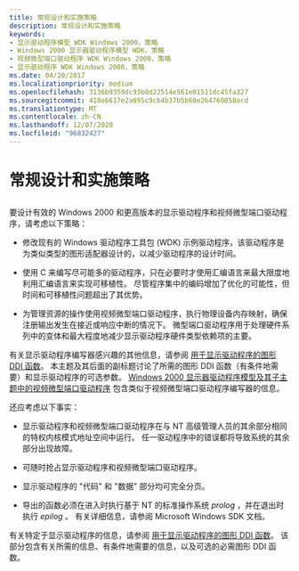 ```yaml
---
title: 常规设计和实施策略
description: 常规设计和实施策略
keywords:
- 显示驱动程序模型 WDK Windows 2000，策略
- Windows 2000 显示器驱动程序模型 WDK，策略
- 视频微型端口驱动程序 WDK Windows 2000，策略
- 显示驱动程序 WDK Windows 2000，策略
ms.date: 04/20/2017
ms.localizationpriority: medium
ms.openlocfilehash: 3136b9359dc93b8d22514e561e01511dc45fa327
ms.sourcegitcommit: 418e6617e2a695c9cb4b37b5b60e264760858acd
ms.translationtype: MT
ms.contentlocale: zh-CN
ms.lasthandoff: 12/07/2020
ms.locfileid: "96832427"
---
```

# <a name="general-design-and-implementation-strategies"></a>常规设计和实施策略


## <span id="ddk_general_design_and_implementation_strategies_gg"></span><span id="DDK_GENERAL_DESIGN_AND_IMPLEMENTATION_STRATEGIES_GG"></span>


要设计有效的 Windows 2000 和更高版本的显示驱动程序和视频微型端口驱动程序，请考虑以下策略：

-   修改现有的 Windows 驱动程序工具包 (WDK) 示例驱动程序，该驱动程序是为类似类型的图形适配器设计的，以减少驱动程序的设计时间。

-   使用 C 来编写尽可能多的驱动程序，只在必要时才使用汇编语言来最大限度地利用汇编语言来实现可移植性。 尽管程序集中的编码增加了优化的可能性，但时间和可移植性问题超出了其优势。

-   为管理资源的操作使用视频微型端口驱动程序，执行物理设备内存映射，确保注册输出发生在接近或响应中断的情况下。 微型端口驱动程序用于处理硬件系列中的变体和最大程度地减少显示驱动程序硬件类型依赖项的主要。

有关显示驱动程序编写器感兴趣的其他信息，请参阅 [用于显示驱动程序的图形 DDI 函数](graphics-ddi-functions-for-display-drivers.md)。 本主题及其后面的副标题讨论了所需的图形 DDI 函数（有条件地需要）和显示驱动程序的可选参数。 [Windows 2000 显示器驱动程序模型及其子主题中的视频微型端口驱动程序](video-miniport-drivers-in-the-windows-2000-display-driver-model.md) 包含类似于视频微型端口驱动程序编写器的信息。

还应考虑以下事实：

-   显示驱动程序和视频微型端口驱动程序在与 NT 高级管理人员的其余部分相同的特权内核模式地址空间中运行。 任一驱动程序中的错误都将导致系统的其余部分出现故障。

-   可随时抢占显示驱动程序和视频微型端口驱动程序。

-   显示驱动程序的 "代码" 和 "数据" 部分均可完全分页。

-   导出的函数必须在进入时执行基于 NT 的标准操作系统 *prolog* ，并在退出时执行 *epilog* 。 有关详细信息，请参阅 Microsoft Windows SDK 文档。

有关特定于显示驱动程序的信息，请参阅 [用于显示驱动程序的图形 DDI 函数](graphics-ddi-functions-for-display-drivers.md)。 该部分包含有关所需的信息、有条件地需要的信息，以及可选的必需图形 DDI 函数。

 

 





